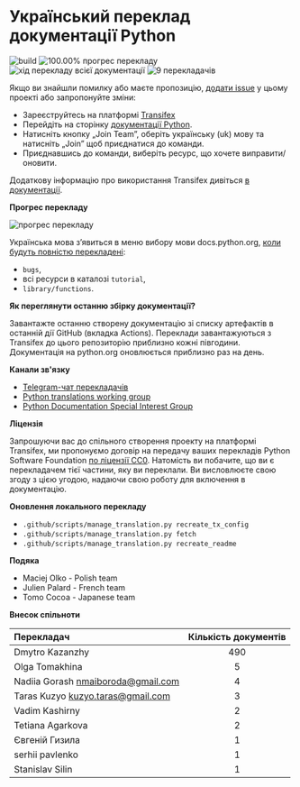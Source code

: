 Український переклад документації Python
========================================
![build](https://github.com/python/python-docs-uk/workflows/.github/workflows/update-and-build.yml/badge.svg)
![100.00% прогрес перекладу](https://img.shields.io/badge/прогрес_перекладу-100.00%25-0.svg)
![хід перекладу всієї документації](https://img.shields.io/badge/dynamic/json.svg?label=всього&query=$.uk&url=http://gce.zhsj.me/python/newest)
![9 перекладачів](https://img.shields.io/badge/перекладачів-9-0.svg)

Якщо ви знайшли помилку або маєте пропозицію,
[додати issue](https://github.com/python/python-docs-uk/issues) у цьому проекті або запропонуйте зміни:

* Зареєструйтесь на платформі [Transifex](https://www.transifex.com/) 
* Перейдіть на сторінку [документації Python](https://www.transifex.com/python-doc/python-newest/).
* Натисніть кнопку „Join Team”, оберіть українську (uk) мову та натисніть „Join” щоб приєднатися до команди.
* Приєднавшись до команди, виберіть ресурс, що хочете виправити/оновити.

Додаткову інформацію про використання Transifex дивіться [в документації](https://docs.transifex.com/getting-started-1/translators).

**Прогрес перекладу**

![прогрес перекладу](language-switcher-progress.svg)

Українська мова з’явиться в меню вибору мови docs.python.org, [коли будуть повністю перекладені](https://www.python.org/dev/peps/pep-0545/#add-translation-to-the-language-switcher):
* `bugs`,
* всі ресурси в каталозі `tutorial`,
* `library/functions`.

**Як переглянути останню збірку документації?**

Завантажте останню створену документацію зі списку артефактів в останній дії GitHub (вкладка Actions).
Переклади завантажуються з Transifex до цього репозиторію приблизно кожні півгодини.
Документація на python.org оновлюється приблизно раз на день.

**Канали зв'язку**

* [Telegram-чат перекладачів](https://t.me/+dXwqHZ0KPKYyNDc6)
* [Python translations working group](https://mail.python.org/mailman3/lists/translation.python.org/)
* [Python Documentation Special Interest Group](https://www.python.org/community/sigs/current/doc-sig/)

**Ліцензія**

Запрошуючи вас до спільного створення проекту на платформі Transifex, ми пропонуємо договір на передачу ваших перекладів
Python Software Foundation [по ліцензії CC0](https://creativecommons.org/publicdomain/zero/1.0/deed.uk).
Натомість ви побачите, що ви є перекладачем тієї частини, яку ви переклали.
Ви висловлюєте свою згоду з цією угодою, надаючи свою роботу для включення в документацію.

**Оновлення локального перекладу**

* `.github/scripts/manage_translation.py recreate_tx_config`
* `.github/scripts/manage_translation.py fetch`
* `.github/scripts/manage_translation.py recreate_readme`

**Подяка**
* Maciej Olko - Polish team
* Julien Palard - French team
* Tomo Cocoa - Japanese team

**Внесок спільноти**  

| Перекладач      | Кількість документів |  
|:----------------|:--------------------:|  
|Dmytro Kazanzhy|490|
|Olga Tomakhina|5|
|Nadiia Gorash <nmaiboroda@gmail.com>|4|
|Taras Kuzyo <kuzyo.taras@gmail.com>|3|
|Vadim Kashirny|2|
|Tetiana Agarkova|2|
|Євгеній Гизила|1|
|serhii pavlenko|1|
|Stanislav Silin|1|
